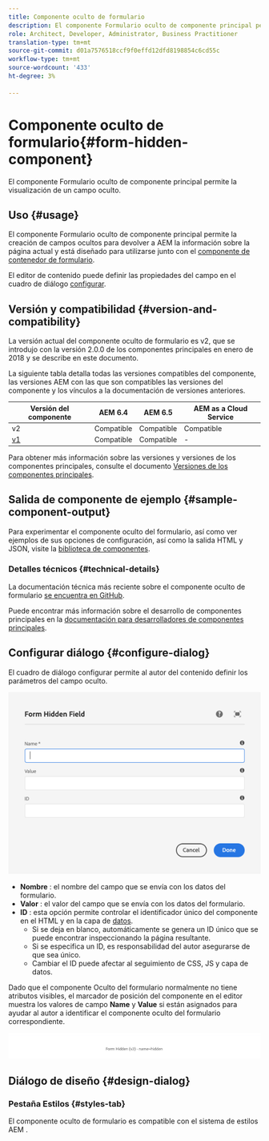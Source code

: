 ```yaml
---
title: Componente oculto de formulario
description: El componente Formulario oculto de componente principal permite la visualización de un campo oculto.
role: Architect, Developer, Administrator, Business Practitioner
translation-type: tm+mt
source-git-commit: d01a7576518ccf9f0effd12dfd8198854c6cd55c
workflow-type: tm+mt
source-wordcount: '433'
ht-degree: 3%

---
```



# Componente oculto de formulario{#form-hidden-component}

El componente Formulario oculto de componente principal permite la visualización de un campo oculto.

## Uso {#usage}

El componente Formulario oculto de componente principal permite la creación de campos ocultos para devolver a AEM la información sobre la página actual y está diseñado para utilizarse junto con el [componente de contenedor de formulario](form-container.md).

El editor de contenido puede definir las propiedades del campo en el cuadro de diálogo [configurar](form-hidden.md).

## Versión y compatibilidad {#version-and-compatibility}

La versión actual del componente oculto de formulario es v2, que se introdujo con la versión 2.0.0 de los componentes principales en enero de 2018 y se describe en este documento.

La siguiente tabla detalla todas las versiones compatibles del componente, las versiones AEM con las que son compatibles las versiones del componente y los vínculos a la documentación de versiones anteriores.

| Versión del componente | AEM 6.4 | AEM 6.5 | AEM as a Cloud Service |
|--- |--- |--- |---|
| v2 | Compatible | Compatible | Compatible |
| [v1](/help/components/v1/form-hidden-v1.md) | Compatible | Compatible | - |

Para obtener más información sobre las versiones y versiones de los componentes principales, consulte el documento [Versiones de los componentes principales](/help/versions.md).

## Salida de componente de ejemplo {#sample-component-output}

Para experimentar el componente oculto del formulario, así como ver ejemplos de sus opciones de configuración, así como la salida HTML y JSON, visite la [biblioteca de componentes](https://adobe.com/go/aem_cmp_library_form_hidden).

### Detalles técnicos {#technical-details}

La documentación técnica más reciente sobre el componente oculto de formulario [se encuentra en GitHub](https://adobe.com/go/aem_cmp_tech_form_hidden_v2).

Puede encontrar más información sobre el desarrollo de componentes principales en la [documentación para desarrolladores de componentes principales](/help/developing/overview.md).

## Configurar diálogo {#configure-dialog}

El cuadro de diálogo configurar permite al autor del contenido definir los parámetros del campo oculto.

![Cuadro de diálogo de edición oculta de formulario](/help/assets/form-hidden-edit.png)

* **Nombre** : el nombre del campo que se envía con los datos del formulario.
* **Valor** : el valor del campo que se envía con los datos del formulario.
* **ID** : esta opción permite controlar el identificador único del componente en el HTML y en la capa de  [datos](/help/developing/data-layer/overview.md).
   * Si se deja en blanco, automáticamente se genera un ID único que se puede encontrar inspeccionando la página resultante.
   * Si se especifica un ID, es responsabilidad del autor asegurarse de que sea único.
   * Cambiar el ID puede afectar al seguimiento de CSS, JS y capa de datos.

Dado que el componente Oculto del formulario normalmente no tiene atributos visibles, el marcador de posición del componente en el editor muestra los valores de campo **Name** y **Value** si están asignados para ayudar al autor a identificar el componente oculto del formulario correspondiente.

![Ejemplo de componente oculto de formulario](/help/assets/form-hidden-example.png)

## Diálogo de diseño {#design-dialog}

### Pestaña Estilos {#styles-tab}

El componente oculto de formulario es compatible con el sistema de estilos AEM [](/help/get-started/authoring.md#component-styling).
